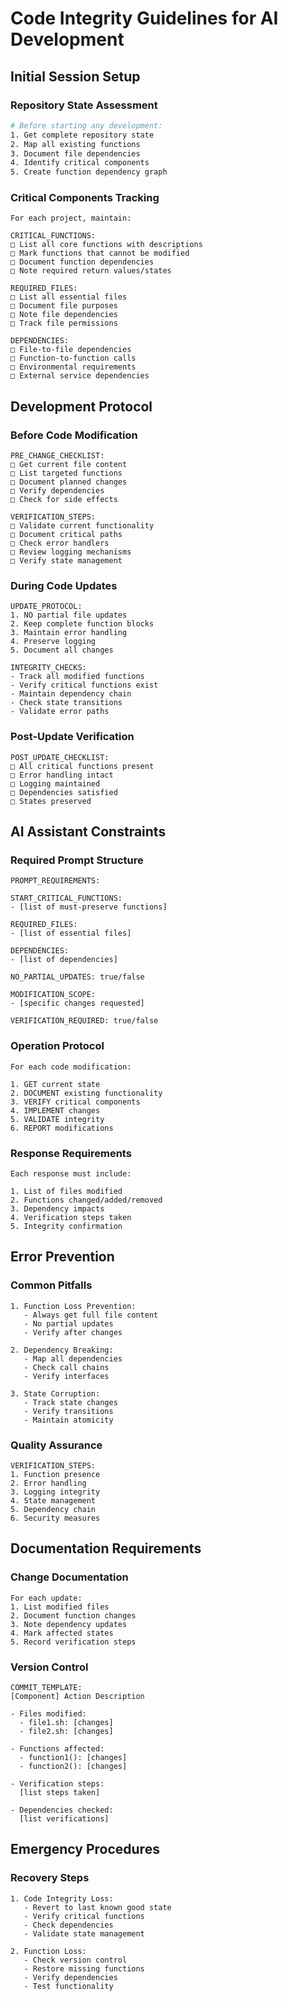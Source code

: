 # Code Integrity Guidelines for AI Development

## Initial Session Setup

### Repository State Assessment
```bash
# Before starting any development:
1. Get complete repository state
2. Map all existing functions
3. Document file dependencies
4. Identify critical components
5. Create function dependency graph
```

### Critical Components Tracking
```plaintext
For each project, maintain:

CRITICAL_FUNCTIONS:
□ List all core functions with descriptions
□ Mark functions that cannot be modified
□ Document function dependencies
□ Note required return values/states

REQUIRED_FILES:
□ List all essential files
□ Document file purposes
□ Note file dependencies
□ Track file permissions

DEPENDENCIES:
□ File-to-file dependencies
□ Function-to-function calls
□ Environmental requirements
□ External service dependencies
```

## Development Protocol

### Before Code Modification
```plaintext
PRE_CHANGE_CHECKLIST:
□ Get current file content
□ List targeted functions
□ Document planned changes
□ Verify dependencies
□ Check for side effects

VERIFICATION_STEPS:
□ Validate current functionality
□ Document critical paths
□ Check error handlers
□ Review logging mechanisms
□ Verify state management
```

### During Code Updates
```plaintext
UPDATE_PROTOCOL:
1. NO partial file updates
2. Keep complete function blocks
3. Maintain error handling
4. Preserve logging
5. Document all changes

INTEGRITY_CHECKS:
- Track all modified functions
- Verify critical functions exist
- Maintain dependency chain
- Check state transitions
- Validate error paths
```

### Post-Update Verification
```plaintext
POST_UPDATE_CHECKLIST:
□ All critical functions present
□ Error handling intact
□ Logging maintained
□ Dependencies satisfied
□ States preserved
```

## AI Assistant Constraints

### Required Prompt Structure
```plaintext
PROMPT_REQUIREMENTS:

START_CRITICAL_FUNCTIONS:
- [list of must-preserve functions]

REQUIRED_FILES:
- [list of essential files]

DEPENDENCIES:
- [list of dependencies]

NO_PARTIAL_UPDATES: true/false

MODIFICATION_SCOPE:
- [specific changes requested]

VERIFICATION_REQUIRED: true/false
```

### Operation Protocol
```plaintext
For each code modification:

1. GET current state
2. DOCUMENT existing functionality
3. VERIFY critical components
4. IMPLEMENT changes
5. VALIDATE integrity
6. REPORT modifications
```

### Response Requirements
```plaintext
Each response must include:

1. List of files modified
2. Functions changed/added/removed
3. Dependency impacts
4. Verification steps taken
5. Integrity confirmation
```

## Error Prevention

### Common Pitfalls
```plaintext
1. Function Loss Prevention:
   - Always get full file content
   - No partial updates
   - Verify after changes

2. Dependency Breaking:
   - Map all dependencies
   - Check call chains
   - Verify interfaces

3. State Corruption:
   - Track state changes
   - Verify transitions
   - Maintain atomicity
```

### Quality Assurance
```plaintext
VERIFICATION_STEPS:
1. Function presence
2. Error handling
3. Logging integrity
4. State management
5. Dependency chain
6. Security measures
```

## Documentation Requirements

### Change Documentation
```plaintext
For each update:
1. List modified files
2. Document function changes
3. Note dependency updates
4. Mark affected states
5. Record verification steps
```

### Version Control
```plaintext
COMMIT_TEMPLATE:
[Component] Action Description

- Files modified:
  - file1.sh: [changes]
  - file2.sh: [changes]

- Functions affected:
  - function1(): [changes]
  - function2(): [changes]

- Verification steps:
  [list steps taken]

- Dependencies checked:
  [list verifications]
```

## Emergency Procedures

### Recovery Steps
```plaintext
1. Code Integrity Loss:
   - Revert to last known good state
   - Verify critical functions
   - Check dependencies
   - Validate state management

2. Function Loss:
   - Check version control
   - Restore missing functions
   - Verify dependencies
   - Test functionality
```